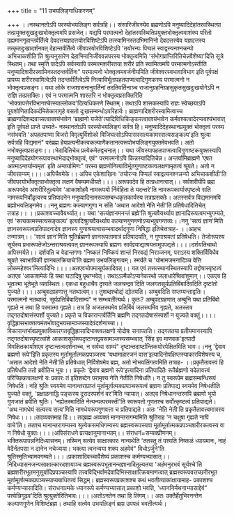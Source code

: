 +++
title = "11 उभयलिङ्गाधिकरणम्"

+++
।।नस्थानतोऽपि परस्योभयलिङ्ग सर्वत्रहि।। संसारिजीवस्येव ब्रह्मणोऽपि मनुष्यादिदेहांतरवस्थित्या तत्प्रयुक्तसुखदुःखभोक्तृत्वमपि प्रसजेत्। यद्यपि परमात्मनो देहांतरवस्थितिप्रयुक्तभोक्तृत्वमाशंक्य परितो दह्यमानगृहान्तर्वर्तित्वे देवदत्तयज्ञदत्तयोरविशिष्टेऽपि तत्स्वामिनस्तदभिमानिनो देवदत्तस्येव यज्ञदत्तस्य तत्कृतदुःखादर्शनवत् देहान्तर्वर्तित्वे जीवपरयोरविशिष्टेऽपि 'तयोरन्यः पिप्पलं स्वाद्वत्त्यनश्नन्नन्यो अभिचाकशीति'ति श्रुत्यनुसारेण देहाभिमानिजीववन्नपरस्य भोक्तृत्वमिति 'संभोगप्राप्तिरितिचेन्नवैशेष्या'दिति सूत्रे स्थितम्। तथा स्मृति पादेऽपि सर्वस्यापि परमात्मशरीरतया शरीरं प्रति स्वामित्वमपि परमात्मनोऽस्तीति मनुष्यादिशरीरस्वामिनस्तदन्तर्वर्तिनः" परमात्मनो भोक्तृत्वमवर्जनीयमिति जीवेश्वरस्वभावाविभाग इति पूर्वपक्षं प्रापय्य शरीरस्वामित्वेऽपि तदन्तर्वर्तित्वेऽपि नित्याविर्भूतापहतपाप्मत्वादिगुणकस्य परमात्मनो न भोक्तृत्वप्रसङ्गः। यथा लोके राजशासनानुवर्तिनां तदतिवर्तिनाञ्च राजानुग्रहनिग्रहसुकृतसुखदुःखयोगेऽपि न राज्ञि तत्प्रसक्तिः। एवं न परमात्मनि शास्तरि न भोक्तृत्वप्रसक्तिरिति 'भोक्त्रापत्तेरविभागश्चेत्स्याल्लोकव'दित्यधिकरणे स्थितम्। तथाऽपि शासकस्यापि राज्ञः स्वेच्छयाऽपि पूयशोणितादिकर्दमितेकारागृहे वसतो दुःखसम्बन्धोऽपरिहार्यः। ब्राह्मणादिशरीरस्वामित्वाच्च ब्राह्मणादिशब्दवाच्यत्वावश्यंभावेन 'ब्राह्मणो यजेते'त्यादिविधिकिङ्करत्वावश्यंभावेन कर्मवश्यत्वादेरप्यवश्यंभावात् इति पूर्वपक्षे प्राप्ते उच्यते- नस्थानतोऽपि परस्योभयलिङ्गं सर्वत्र हि। मनुष्यादिदेहस्थानप्रयुक्तं भोक्तृत्वं परस्य नसंभवति 'अपहतपाप्मा विजरो विमृत्युर्विशोको विजिघत्सोऽपिपासस्सत्यकामस्सत्यसङ्कल्प'इति श्रुत्या सर्वत्रहि विद्यमानं" परंब्रह्म हेयप्रत्यनीकत्वकल्याणैकतानत्वरूपोभयलिङ्गयुक्तमेवभवति। अतो नभोक्तृत्वप्रसङ्गः।।।भेदादितिचेन्न प्रत्येकमेतद्वचनात्।। यथा जीवस्यापहतपाप्मत्वादिगुणाष्टकयुक्तस्यापि मनुष्यादिदेहयोगरूपावस्थाभेदाद्भोक्तृत्वं, एवं" परमात्मनोऽपि किन्नस्यादितिचेन्न। अन्तर्यामिब्राह्मणे 'एषत आत्माऽन्तर्याम्यमृत' इति अन्तर्यामिणः" परस्य ब्रह्मणोनित्याविर्भूतगुणाष्टकत्वलक्षणामृतत्वं श्रूयते। अतो न जीवसाम्यम्।।।।अपिचैवमेके।। अपिच एकेशाखिनः 'तयोरन्यः पिप्पलं स्वाद्वत्यनश्नन्नन्यो अभिचाकशीती'ति जीवपरयोर्भोक्तृत्वाभोक्तृत्व लक्षणं वैषम्यमधीयते।।।।अरूपवदेव हि तत्प्रधानत्वात्।। सर्वशरीर्यपि ब्रह्म अरूपवदेव अशरीरितुल्यमेव 'आकाशोहवै नामरूपयो र्निर्वहिता ते यदन्तरे'ति नामरूपकार्यास्पृष्टत्वे सति नामरूपनिर्वोढृत्वस्य प्रतिपादनेन मनुष्यादिनामरूपसम्बन्धकृतकार्यस्य तत्राप्रसक्तेः। अतस्सर्वत्र विद्यमानमपि ब्रह्मोभयलिङ्गमेव।।ननु ब्रह्मणः कल्याणगुणा न संति 'अथात आदेशो नेति नेती'ति प्रतिषेधादितिचेत् तत्राह।। ।।प्रकाशवच्चावैयर्थ्यात्।। यथा 'सत्यंज्ञानमनन्तं ब्रह्मे'ति श्रुत्यवैयर्थ्याय ज्ञानादिरूपत्वमभ्युगम्यते, एवं 'सत्यकामस्सत्यसङ्कल्प' इत्यादिश्रुत्यवैयर्थ्याय कल्याणगुणगणोऽप्यभ्युपगन्तव्यः।।ननु 'सत्यं ज्ञान'मिति ज्ञानस्वरूपत्वप्रतिपादनादेव ज्ञानस्य गुणाश्रयत्वासम्भवादर्थाद्गुणा निषिद्धा इतिचेत्तत्राह- ।।आहच तन्मात्रम्।। 'सत्यं ज्ञान'मिति श्रुतिर्ब्रह्मणो ज्ञानरूपतामात्रं प्रतिपादयति, न गुणाश्रयतां प्रतिषेधति। तेजोरूपस्य सूर्यस्य प्रभारूपतेजोऽन्तराश्रयत्ववत् ज्ञानरूपस्यापि ब्रह्मणः सार्वज्ञ्याद्याश्रयत्वमुपपद्यते।।।।दर्शयतिचाथो अपिस्मर्यते।। दर्शयति च वेदान्तगणः 'निष्कलं निष्क्रियं शान्तं निरवद्यं निरञ्जनम्, पराऽस्य शक्तिर्विविधैव श्रूयते स्वाभाविकी ज्ञानबलक्रियाचे'ति ब्रह्मण उभयलिङ्गत्वम्। स्मर्यते च 'योमामजमनादिञ्च वेत्ति लोकमहेश्वर'मित्यादिभिः।।।।अतएवचोपमासूर्यकादिवत्।। यत एवं तत्तत्स्थानस्थितस्यापि तद्दोषास्पृष्टत्वं अतएव 'आकाशमेकं हि यथा घटादिषु पृथग्भवेत्। तथाऽऽत्मैकोऽप्यनेकस्थो जलाधारेष्विवांशुमान्।। एकएव हि भूतात्मा भूतेभूते व्यवस्थितः। एकधा बहुधाचैव दृश्यते जलचन्द्रव'दिति जलगतसूर्यप्रतिबिंबादिवदिति दृष्टांतो युज्यते।।।।अम्बुवदग्रहणात्तु नतथात्वम्।। तुशब्दश्चोद्यं द्योतयति। अम्बुवदिति सप्तम्यन्ताद्वतिः। परमात्मनो नतथात्वं, सूर्यप्रतिबिंबादिसाम्यं" न सम्भवतीत्यर्थः। कुतः? अम्बुवदग्रहणात् अम्बुनि यथा प्रतिबिंबो गृह्यते न तथा हि परमात्मा गृह्यते। तत्र हि अजलस्थमेव प्रतिबिंबं जलस्थमिव गृह्यते, अतस्तत्र तद्गतदोषासंस्पर्शो युज्यते। प्रकृते च विकारान्तर्वर्तिनि ब्रह्मणि तद्गतदोषासंस्पर्शो न युज्यते वक्तुं।।।।वृद्धिह्रासभाक्तत्वमंतर्भावादुभयसामञ्जस्यादेवंदर्शनाच्चा।। विकारान्तर्भावप्रयुक्तविकारगतवृद्धिह्रासादिभाक्त्वलक्षणो योदोषः सनापतति। तद्गततया प्रतीयमानस्यापि तद्गतदोषास्पृष्टत्वांशे आकाशसूर्यरूपदृष्टान्तद्वयसामञ्जस्यसम्भवात् 'सिंह इव माणवक'इत्यादौ विवक्षितकार्यांशएव दृष्टान्तत्वदर्शनाच्च, न सर्वथा साम्यं" दृष्टान्तदार्ष्टान्तिकयोरपेक्षितमिति भावः।।ननु 'द्वेवाव ब्रह्मणो रूपे'इिति प्रकृतस्य मूर्तामूर्तात्मकप्रपञ्जस्य 'यथामाहारजनं वास'इत्यादिनोपक्षिप्तस्याकारविशेषस्य च, 'अतात आदेशो नेति नेती'ति प्रतिषेधात् निर्विशेषमेव ब्रह्म, अतो नोभयलिंगत्वमिति तत्राह- ।।प्रकृतैतावत्त्वं हि प्रतिषेधति ततो ब्रवीतिच भूयः।। प्रकृतेः 'द्वेवाव ब्रह्मणो रूपे'इत्यादिना प्रतिपादितैः रूपैर्ब्रह्मणो यदेतावत्त्वं परिच्छिन्नत्वलक्षणो यः प्रकारः तं इतिशब्देन परामृश्य नेति नेतीति निषेधति। न तु स्वरूपेम ब्रह्मसम्बन्धिरूपं निषेधति। नहि श्रुतिः स्वयमेव मानान्तराप्राप्तं मूर्तामूर्तात्मकप्रपञ्चरूपत्वं ब्रह्मणः प्रतिपाद्य स्वयमेव निषेधतीति युज्यते वक्तुं, 'प्रक्षाळनाद्धि पङ्कस्य दूरादस्पर्शनं वर'मिति न्यायात्। अतएव निषेधानन्तरमपि ब्रह्मणो भूयो गुणजातं ब्रवीति श्रुतिः। 'नह्येतस्मादिति नेत्यन्यत्परमस्ती'ति स्वरूपतो गुणतश्च सर्वोत्कृष्टत्वं प्रतिपाद्यते। 'अथ नामधेयं सत्यस्य सत्य'मिति नामधेयरूपगुणवत्ता च प्रतिपाद्यते। अतः 'नेति नेती'ति प्रकृतैतावत्त्वमात्रस्य निषेधः।।।।तदव्यक्तमाह हि।। तद्ब्रह्म अव्यक्तं मानान्तरागम्यमिति श्रुतिराह 'न चक्षुषा गृह्यते नापि वाचे'ति। ततश्च मानान्तरागम्यस्य श्रुत्येकसमधिगम्यस्य ब्रह्मस्वरूपस्यवा मूर्तामूर्तात्मकप्रपञ्चशरीरकत्वस्य वा न निषेधो युक्तः।।।।अपिसंराधने प्रत्यक्षानुमानाभ्याम्।। संराधनं=सम्यक्प्रीणनम्। भक्तिरूपापन्ननिदिध्यासनम्। तस्मिन् सत्येव साक्षात्कारः नान्यथेति 'ततस्तु तं पश्यति निष्कळं ध्यायमानः, नाहं वेदैर्नतपसा न दानेन नचेज्यया। भक्त्या त्वनन्यया शक्य अहमेवं" विधोऽर्जुने'ति श्रुतिस्मृतिभ्यामवगम्यते।।।।प्रकाशादिवच्चावैशेष्यं प्रकाशस्च कर्मण्यभ्यासात्।। निदिध्यासनजन्यसाक्षात्कारदशायाञ्च ब्रह्मस्वरूपभूतानन्दज्ञानादितुल्यतया 'अहंमनुरभवं सूर्यश्चे'ति ब्रह्मशरीरभूतमनुसूर्यादिप्रपञ्चस्यापि तत्त्वविद्भिर्वामदेवादिभिस्साक्षात्क्रियमाणत्वात् ब्रह्मस्वरूपवत्तच्छरीरभूत मूर्तामूर्तात्मकप्रपञ्चस्याप्यबाधितत्वं सिद्धम्। ब्रह्मस्वरूपप्रकाशश्च कथं भवतीत्याकांक्षायामाह- प्रकाशश्च कर्मण्यभ्यासादिति। संराधनात्मके ध्यानरूपे कर्मण्यभ्यासात् प्रकाशो भवति, 'ध्याननिर्मथनाभ्यासाद्देवं" पश्येन्निगूढव'दिति श्रुत्युक्तेरितिभावः।।।।अतोऽनतेन तथा हि लिंगम्।। अतः उक्तैर्हेतुभिरनन्तेन कल्याणगुणेन विशिष्टंब्रह्म। तथाहि सत्येव उभयलिङ्गं ब्रह्म उपपन्नं भवतीत्यर्थः।